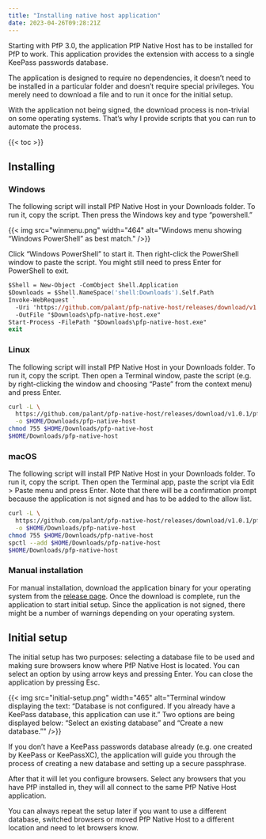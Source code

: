 ```yaml
---
title: "Installing native host application"
date: 2023-04-26T09:28:21Z
---
```


Starting with PfP 3.0, the application PfP Native Host has to be installed for PfP to work. This application provides the extension with access to a single KeePass passwords database.

The application is designed to require no dependencies, it doesn’t need to be installed in a particular folder and doesn’t require special privileges. You merely need to download a file and to run it once for the initial setup.

With the application not being signed, the download process is non-trivial on some operating systems. That’s why I provide scripts that you can run to automate the process.

{{< toc >}}

## Installing

### Windows

The following script will install PfP Native Host in your Downloads folder. To run it, copy the script. Then press the Windows key and type “powershell.”

{{< img src="winmenu.png" width="464" alt="Windows menu showing “Windows PowerShell” as best match." />}}

Click “Windows PowerShell” to start it. Then right-click the PowerShell window to paste the script. You might still need to press Enter for PowerShell to exit.

```ps
$Shell = New-Object -ComObject Shell.Application
$Downloads = $Shell.NameSpace('shell:Downloads').Self.Path
Invoke-WebRequest `
  -Uri 'https://github.com/palant/pfp-native-host/releases/download/v1.0.1/pfp-native-host-windows.exe' `
  -OutFile "$Downloads\pfp-native-host.exe"
Start-Process -FilePath "$Downloads\pfp-native-host.exe"
exit
```

### Linux

The following script will install PfP Native Host in your Downloads folder. To run it, copy the script. Then open a Terminal window, paste the script (e.g. by right-clicking the window and choosing “Paste” from the context menu) and press Enter.

```sh
curl -L \
  https://github.com/palant/pfp-native-host/releases/download/v1.0.1/pfp-native-host-linux \
  -o $HOME/Downloads/pfp-native-host
chmod 755 $HOME/Downloads/pfp-native-host
$HOME/Downloads/pfp-native-host
```

### macOS

The following script will install PfP Native Host in your Downloads folder. To run it, copy the script. Then open the Terminal app, paste the script via Edit > Paste menu and press Enter. Note that there will be a confirmation prompt because the application is not signed and has to be added to the allow list.

```sh
curl -L \
  https://github.com/palant/pfp-native-host/releases/download/v1.0.1/pfp-native-host-macos \
  -o $HOME/Downloads/pfp-native-host
chmod 755 $HOME/Downloads/pfp-native-host
spctl --add $HOME/Downloads/pfp-native-host
$HOME/Downloads/pfp-native-host
```

### Manual installation

For manual installation, download the application binary for your operating system from the [release page](https://github.com/palant/pfp-native-host/releases/latest). Once the download is complete, run the application to start initial setup. Since the application is not signed, there might be a number of warnings depending on your operating system.

## Initial setup

The initial setup has two purposes: selecting a database file to be used and making sure browsers know where PfP Native Host is located. You can select an option by using arrow keys and pressing Enter. You can close the application by pressing Esc.

{{< img src="initial-setup.png" width="465" alt="Terminal window displaying the text: “Database is not configured. If you already have a KeePass database, this application can use it.” Two options are being displayed below: “Select an existing database” and “Create a new database.”" />}}

If you don’t have a KeePass passwords database already (e.g. one created by KeePass or KeePassXC), the application will guide you through the process of creating a new database and setting up a secure passphrase.

After that it will let you configure browsers. Select any browsers that you have PfP installed in, they will all connect to the same PfP Native Host application.

You can always repeat the setup later if you want to use a different database, switched browsers or moved PfP Native Host to a different location and need to let browsers know.
